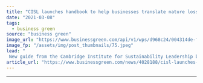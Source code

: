 ```yaml
---
title: "CISL launches handbook to help businesses translate nature loss into financial risk"
date: "2021-03-08"
tags: 
  - business green
source: "business green"
image_url: "https://www.businessgreen.com/api/v1/wps/d968c24/004314de-fe92-4161-8adb-0e082ca453da/5/korindo-deforestation-palm-oil-185x114.jpeg"
image_fp: "/assets/img/post_thumbnails/75.jpeg"
lead: "
 New guide from the Cambridge Institute for Sustainability Leadership breaks down commercial risks resulting from nature loss ..."
article_url: "https://www.businessgreen.com/news/4028188/cisl-launches-handbook-help-businesses-translate-nature-loss-financial-risk"
---
```


---
